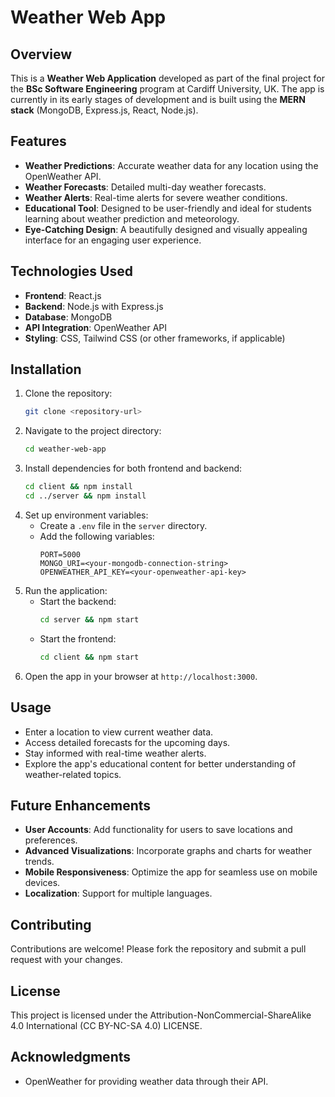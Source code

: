 # Weather Web App

## Overview
This is a **Weather Web Application** developed as part of the final project for the **BSc Software Engineering** program at Cardiff University, UK. The app is currently in its early stages of development and is built using the **MERN stack** (MongoDB, Express.js, React, Node.js).

## Features
- **Weather Predictions**: Accurate weather data for any location using the OpenWeather API.
- **Weather Forecasts**: Detailed multi-day weather forecasts.
- **Weather Alerts**: Real-time alerts for severe weather conditions.
- **Educational Tool**: Designed to be user-friendly and ideal for students learning about weather prediction and meteorology.
- **Eye-Catching Design**: A beautifully designed and visually appealing interface for an engaging user experience.

## Technologies Used
- **Frontend**: React.js
- **Backend**: Node.js with Express.js
- **Database**: MongoDB
- **API Integration**: OpenWeather API
- **Styling**: CSS, Tailwind CSS (or other frameworks, if applicable)

## Installation
1. Clone the repository:
   ```bash
   git clone <repository-url>
   ```
2. Navigate to the project directory:
   ```bash
   cd weather-web-app
   ```
3. Install dependencies for both frontend and backend:
   ```bash
   cd client && npm install
   cd ../server && npm install
   ```
4. Set up environment variables:
   - Create a `.env` file in the `server` directory.
   - Add the following variables:
     ```env
     PORT=5000
     MONGO_URI=<your-mongodb-connection-string>
     OPENWEATHER_API_KEY=<your-openweather-api-key>
     ```
5. Run the application:
   - Start the backend:
     ```bash
     cd server && npm start
     ```
   - Start the frontend:
     ```bash
     cd client && npm start
     ```
6. Open the app in your browser at `http://localhost:3000`.

## Usage
- Enter a location to view current weather data.
- Access detailed forecasts for the upcoming days.
- Stay informed with real-time weather alerts.
- Explore the app's educational content for better understanding of weather-related topics.

## Future Enhancements
- **User Accounts**: Add functionality for users to save locations and preferences.
- **Advanced Visualizations**: Incorporate graphs and charts for weather trends.
- **Mobile Responsiveness**: Optimize the app for seamless use on mobile devices.
- **Localization**: Support for multiple languages.

## Contributing
Contributions are welcome! Please fork the repository and submit a pull request with your changes.

## License
This project is licensed under the Attribution-NonCommercial-ShareAlike 4.0 International (CC BY-NC-SA 4.0) LICENSE.

## Acknowledgments
- OpenWeather for providing weather data through their API.
